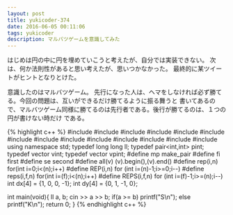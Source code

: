 ```yaml
---
layout: post
title: yukicoder-374
date: 2016-06-05 00:11:06
tags: yukicoder
description: マルバツゲームを意識してみた
---
```


はじめは円の中に円を埋めていこうと考えたが、自分では実装できない。
次は、何か法則性があると思い考えたが、思いつかなかった。
最終的に某ツイートがヒントとなりとけた。

意識したのはマルバツゲーム。
先行になった人は、ヘマをしなければ必ず勝てる。今回の問題は、互いができるだけ勝てるように振る舞うと
書いてあるので、マルバツゲーム同様に勝てるのは先行者である。後行が勝てるのは、１つの円が書けない時だけ
である。

{% highlight c++ %}
#include <iostream>
#include <string>
#include <algorithm>
#include <functional>
#include <vector>
#include <stack>
#include <queue>
#include <set>
#include <bitset>
#include <map>
#include <cstdio>
#include <cstdlib>
#include <cstring>
#include <cmath>
using namespace std;
typedef long long ll;
typedef pair<int,int> pint;
typedef vector<int> vint;
typedef vector<pint> vpint;
#define mp make_pair
#define fi first
#define se second
#define all(v) (v).begin(),(v).end()
#define rep(i,n) for(int i=0;i<(n);i++)
#define REP(i,n) for (int i=(n)-1;i>=0;i--)
#define reps(i,f,n) for(int i=(f);i<(n);i++)
#define REPS(i,f,n) for (int i=(f)-1;i>=(n);i--)
int dx[4] = {1, 0, 0, -1};
int dy[4] = {0, 1, -1, 0};

int main(void){
    ll a, b;
    cin >> a >> b;
    if(a >= b) printf("S\n");
    else printf("K\n");
    return 0;
}
{% endhighlight c++ %}
